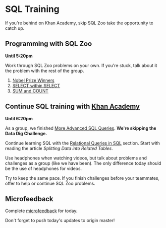 # SQL Training

If you're behind on Khan Academy, skip SQL Zoo take the opportunity to catch up.

## Programming with SQL Zoo
**Until 5:20pm**

Work through SQL Zoo problems on your own. If you're stuck, talk about it the problem with the rest of the group.

  1. [Nobel Prize Winners](https://sqlzoo.net/wiki/SELECT_from_Nobel_Tutorial)
  3. [SELECT within SELECT](https://sqlzoo.net/wiki/SELECT_within_SELECT_Tutorial)
  4. [SUM and COUNT](https://sqlzoo.net/wiki/SUM_and_COUNT)

## Continue SQL training with [Khan Academy](https://www.khanacademy.org/computing/computer-programming/sql/)
**Until 6:20pm**

As a group, we finished [More Advanced SQL Queries](https://www.khanacademy.org/computing/computer-programming/sql#more-advanced-sql-queries). **We're skipping the Data Dig Challenge.**

Continue learning SQL with the [Relational Queries in SQL](https://www.khanacademy.org/computing/computer-programming/sql/relational-queries-in-sql/a/splitting-data-into-related-tables) section. Start with reading the article _Splitting Data into Related Tables_.

Use headphones when watching videos, but talk about problems and challenges as a group (like we have been). The only difference today should be the use of headphones for videos.

Try to keep the same pace. If you finish challenges before your teammates, offer to help or continue SQL Zoo problems.


## Microfeedback

Complete [microfeedback](https://goo.gl/forms/H7dnmdGBe7Bsm8Cy2) for today.

Don't forget to push today's updates to origin master!
